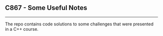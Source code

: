 ## C867 - Some Useful Notes

---

<p> The repo contains code solutions to some challenges that were presented in a C++ course.</p>

